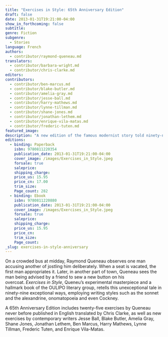 ```yaml
---
title: "Exercises in Style: 65th Anniversary Edition"
draft: false
date: 2013-01-31T19:21:00-04:00
show_in_forthcoming: false
subtitle:
genre: Fiction
subgenre:
  - Stories
language: French
authors:
  - contributor/raymond-queneau.md
translators:
  - contributor/barbara-wright.md
  - contributor/chris-clarke.md
editors:
contributors:
  - contributor/ben-marcus.md
  - contributor/blake-butler.md
  - contributor/amelia-gray.md
  - contributor/jesse-ball.md
  - contributor/harry-mathews.md
  - contributor/lynne-tillman.md
  - contributor/shane-jones.md
  - contributor/jonathan-lethem.md
  - contributor/enrique-vila-matas.md
  - contributor/frederic-tuten.md
featured_image:
description: "A new edition of the famous modernist story told ninety-nine different ways — with newly translated exercises by Queneau and contributions by some of today's most acclaimed stylists. "
editions:
  - binding: Paperback
    isbn: 9780811220354
    publication_date: 2013-01-31T19:21:00-04:00
    cover_image: /images/Exercises_in_Style.jpeg
    forsale: true
    saleprice:
    shipping_charge:
    price_us: 15.95
    price_cn: 17.00
    trim_size:
    Page_count: 282
  - binding: Ebook
    isbn: 9780811220880
    publication_date: 2013-01-31T19:21:00-04:00
    cover_image: /images/Exercises_in_Style.jpeg
    forsale: true
    saleprice:
    shipping_charge:
    price_us: 15.95
    price_cn:
    trim_size:
    Page_count:
_slug: exercises-in-style-anniversary
---
```


On a crowded bus at midday, Raymond Queneau observes one man accusing another of jostling him deliberately. When a seat is vacated, the first man appropriates it. Later, in another part of town, Queneau sees the man being advised by a friend to sew a new button on his overcoat. _Exercises in Style_, Queneu’s experimental masterpiece and a hallmark book of the OULIPO literary group, retells this unexceptional tale in ninety-nine exceptional ways, employing writing styles such as the sonnet and the alexandrine, onomatopoeia and even Cockney.

A 65th Anniversary Edition includes twenty-five exercises by Queneau never before published in English translated by Chris Clarke, as well as new exercises by contemporary writers Jesse Ball, Blake Butler, Amelia Gray, Shane Jones, Jonathan Lethem, Ben Marcus, Harry Mathews, Lynne Tillman, Frederic Tuten, and Enrique Vila-Matas.
